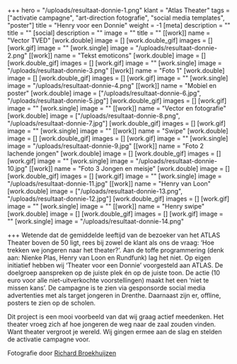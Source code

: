 +++
hero = "/uploads/resultaat-donnie-1.png"
klant = "Atlas Theater"
tags = ["activatie campagne", "art-direction fotografie", "social media templates", "poster"]
title = "Henry voor een Donnie"
weight = -1
[meta]
description = ""
title = ""
[social]
description = ""
image = ""
title = ""
[[work]]
name = "Vector TVED"
[work.double]
image = []
[work.double_gif]
images = []
[work.gif]
image = ""
[work.single]
image = "/uploads/resultaat-donnie-2.png"
[[work]]
name = "Tekst emoticons"
[work.double]
image = []
[work.double_gif]
images = []
[work.gif]
image = ""
[work.single]
image = "/uploads/resultaat-donnie-3.png"
[[work]]
name = "Foto 1"
[work.double]
image = []
[work.double_gif]
images = []
[work.gif]
image = ""
[work.single]
image = "/uploads/resultaat-donnie-4.png"
[[work]]
name = "Mobiel en poster"
[work.double]
image = ["/uploads/resultaat-donnie-6.jpg", "/uploads/resultaat-donnie-5.jpg"]
[work.double_gif]
images = []
[work.gif]
image = ""
[work.single]
image = ""
[[work]]
name = "Vector en fotografie"
[work.double]
image = ["/uploads/resultaat-donnie-8.png", "/uploads/resultaat-donnie-7.jpg"]
[work.double_gif]
images = []
[work.gif]
image = ""
[work.single]
image = ""
[[work]]
name = "Swipe"
[work.double]
image = []
[work.double_gif]
images = []
[work.gif]
image = ""
[work.single]
image = "/uploads/resultaat-donnie-9.jpg"
[[work]]
name = "Foto 2 lachende jongen"
[work.double]
image = []
[work.double_gif]
images = []
[work.gif]
image = ""
[work.single]
image = "/uploads/resultaat-donnie-10.jpg"
[[work]]
name = "Foto 3 Jongen en meisje"
[work.double]
image = []
[work.double_gif]
images = []
[work.gif]
image = ""
[work.single]
image = "/uploads/resultaat-donnie-11.jpg"
[[work]]
name = "Henry van Loon"
[work.double]
image = ["/uploads/resultaat-donnie-13.png", "/uploads/resultaat-donnie-12.jpg"]
[work.double_gif]
images = []
[work.gif]
image = ""
[work.single]
image = ""
[[work]]
name = "Henry swipe"
[work.double]
image = []
[work.double_gif]
images = []
[work.gif]
image = ""
[work.single]
image = "/uploads/resultaat-donnie-14.png"

+++
Wetende dat de gemiddelde leeftijd van de bezoeker van het ATLAS Theater boven de 50 ligt, rees bij zowel de klant als ons de vraag: ‘Hoe trekken we jongeren naar het theater?’. Aan de toffe programmering (denk aan: Nienke Plas, Henry van Loon en Rundfunk) lag het niet. Op eigen initiatief hebben wij ‘Theater voor een Donnie’ voorgesteld aan ATLAS. De doelgroep aanspreken op de juiste plek én op de juiste toon. De actie (10 euro voor alle niet-uitverkochte voorstellingen) maakt het een ‘niet te missen kans’. De campagne is te zien via gesponsorde social media advertenties met als target jongeren in Drenthe. Daarnaast zijn er, offline, posters te zien op de scholen.   

Dit project is een mooi voorbeeld van dat wij graag actief meedenken. Het theater vroeg zich af hoe jongeren de weg naar de zaal zouden vinden. Want theater vergroot je wereld. Wij gingen ermee aan de slag en stelden de activatie campagne voor.

Fotografie door [Richard Broekhuijzen](www.bfotografie.nl)